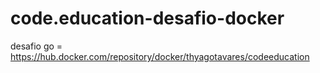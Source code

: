 # code.education-desafio-docker
desafio go = https://hub.docker.com/repository/docker/thyagotavares/codeeducation

